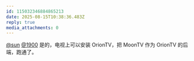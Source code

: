 ```yaml
---
id: 115032346884865213
date: 2025-08-15T10:38:36.483Z
reply: true
media_attachments: 0
---
```


[@sun](https://jiong.us/@sun) [@1900](https://social.1900.live/@1900) 是的，电视上可以安装 OrionTV，把 MoonTV 作为 OrionTV 的后端，跑通了。

